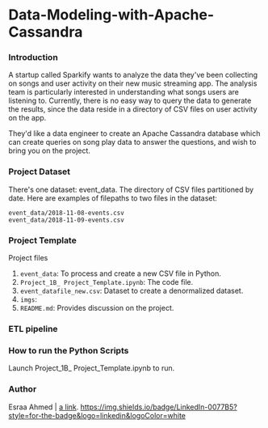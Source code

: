 # Data-Modeling-with-Apache-Cassandra

### Introduction
A startup called Sparkify wants to analyze the data they've been collecting on songs and user activity on their new music streaming app. The analysis team is particularly interested in understanding what songs users are listening to. Currently, there is no easy way to query the data to generate the results, since the data reside in a directory of CSV files on user activity on the app.

They'd like a data engineer to create an Apache Cassandra database which can create queries on song play data to answer the questions, and wish to bring you on the project.

### Project Dataset

There's one dataset: event_data. The directory of CSV files partitioned by date. 
Here are examples of filepaths to two files in the dataset:
```
event_data/2018-11-08-events.csv
event_data/2018-11-09-events.csv
```
### Project Template
Project files<br>

1. `event_data`: To process and create a new CSV file in Python.
2. `Project_1B_ Project_Template.ipynb`: The code file.
3. `event_datafile_new.csv`: Dataset to create a denormalized dataset.
4. `imgs`: 
5. `README.md`: Provides discussion on the project.

### ETL pipeline

### How to run the Python Scripts

Launch Project_1B_ Project_Template.ipynb to run.

### Author
Esraa Ahmed | [a link](https://bit.ly/3B8d5Am).
https://img.shields.io/badge/LinkedIn-0077B5?style=for-the-badge&logo=linkedin&logoColor=white
